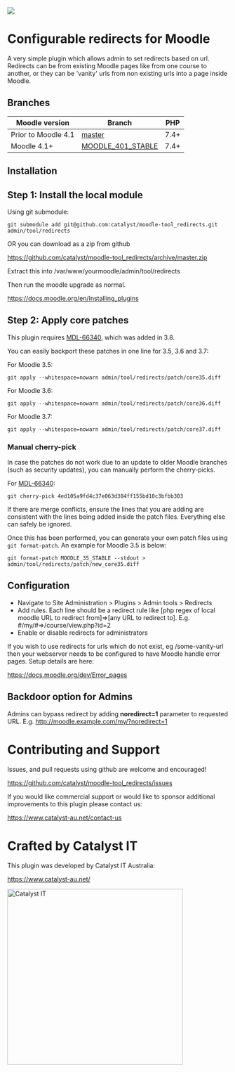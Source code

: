<a href="https://github.com/catalyst/moodle-tool_redirects/actions/workflows/ci.yml?query=branch%3Amaster">
<img src="https://github.com/catalyst/moodle-tool_redirects/workflows/ci/badge.svg?branch=master">
</a>

# Configurable redirects for Moodle

A very simple plugin which allows admin to set redirects based on url. Redirects can
be from existing Moodle pages like from one course to another, or they can be 'vanity'
urls from non existing urls into a page inside Moodle.

## Branches
| Moodle version        | Branch                                                                                        | PHP  |
|-----------------------|-----------------------------------------------------------------------------------------------|------|
| Prior to Moodle 4.1   | [master](https://github.com/catalyst/moodle-tool_redirects/tree/master)                       | 7.4+ |
| Moodle 4.1+           | [MOODLE_401_STABLE](https://github.com/catalyst/moodle-tool_redirects/tree/MOODLE_401_STABLE) | 7.4+ |

## Installation

Step 1: Install the local module
--------------------------------

Using git submodule:

```
git submodule add git@github.com:catalyst/moodle-tool_redirects.git admin/tool/redirects
```

OR you can download as a zip from github

https://github.com/catalyst/moodle-tool_redirects/archive/master.zip

Extract this into /var/www/yourmoodle/admin/tool/redirects

Then run the moodle upgrade as normal.

https://docs.moodle.org/en/Installing_plugins


Step 2: Apply core patches
-------------------------------

This plugin requires [MDL-66340](https://tracker.moodle.org/browse/MDL-66340), which was added in 3.8.

You can easily backport these patches in one line for 3.5, 3.6 and 3.7:

For Moodle 3.5:

```
git apply --whitespace=nowarn admin/tool/redirects/patch/core35.diff
```

For Moodle 3.6:

```
git apply --whitespace=nowarn admin/tool/redirects/patch/core36.diff
```

For Moodle 3.7:

```
git apply --whitespace=nowarn admin/tool/redirects/patch/core37.diff
```

### Manual cherry-pick
In case the patches do not work due to an update to older Moodle branches (such as security updates), you can manually perform the cherry-picks.

For [MDL-66340](https://tracker.moodle.org/browse/MDL-66340):

```
git cherry-pick 4ed105a9fd4c37e063d384ff155bd10c3bfbb303
```
If there are merge conflicts, ensure the lines that you are adding are consistent with the lines being added inside the patch files. Everything else can safely be ignored.

Once this has been performed, you can generate your own patch files using `git format-patch`. An example for Moodle 3.5 is below:
```
git format-patch MOODLE_35_STABLE --stdout > admin/tool/redirects/patch/new_core35.diff
```

## Configuration

* Navigate to Site Administration > Plugins > Admin tools > Redirects
* Add rules. Each line should be a redirect rule like [php regex of local moodle URL to redirect from]=>[any URL to redirect to]. E.g. #/my/#=>/course/view.php?id=2 
* Enable or disable redirects for administrators

If you wish to use redirects for urls which do not exist, eg /some-vanity-url then your webserver
needs to be configured to have Moodle handle error pages. Setup details are here:

https://docs.moodle.org/dev/Error_pages

## Backdoor option for Admins
Admins can bypass redirect by adding **noredirect=1** parameter to requested URL. E.g. http://moodle.example.com/my/?noredirect=1

# Contributing and Support

Issues, and pull requests using github are welcome and encouraged!

https://github.com/catalyst/moodle-tool_redirects/issues

If you would like commercial support or would like to sponsor additional improvements
to this plugin please contact us:

https://www.catalyst-au.net/contact-us


# Crafted by Catalyst IT
This plugin was developed by Catalyst IT Australia:

https://www.catalyst-au.net/

<img alt="Catalyst IT" src="https://cdn.rawgit.com/CatalystIT-AU/moodle-auth_saml2/master/pix/catalyst-logo.svg" width="400">

